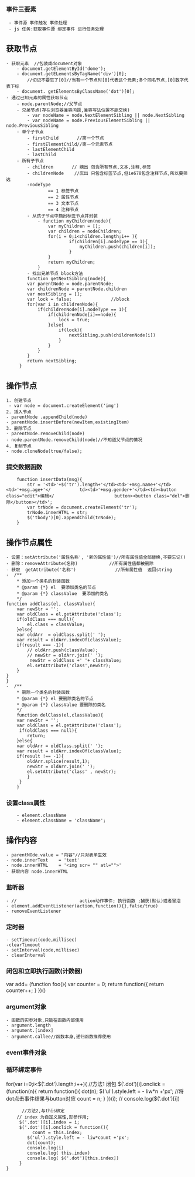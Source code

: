 ### 事件三要素
     - 事件源 事件触发 事件处理
     - js 任务:获取事件源 绑定事件 进行任务处理
## 获取节点
    - 获取元素  //包装成document对象    
        - document.getElementById('dome');
        - document.getELementsByTagName('div')[0];      
            //切记不要忘了[0]//当有一个节点时[0]代表这个元素;多个同名节点,[0]数字代表下标
        - document. getElementsByClassName('dot')[0];
    - 通过已知元素的属性获取节点
        - node.parentNode;//父节点
        - 兄弟节点(存在浏览器兼容问题,兼容写法位置不能交换)
            - var nodeName = node.NextElementSibling || node.NextSibling
            - var nodeName = node.PreviousElementSibling || node.PreviousSibling
        - 单个子节点
            - firstChild       //第一个节点
            - firstElementChild//第一个元素节点
            - lastElementChild
            - lastChild
        - 所有子节点
            - children       // 嫡出 包含所有节点,文本,注释,标签
            - childrenNode    //庶出 只包含标签节点,但ie678包含注释节点,所以要筛选
            -nodeType
                    == 1 标签节点
                    == 2 属性节点
                    == 3 文本节点
                    == 4 注释节点
            - 从孩子节点中摘出标签节点并封装
                - function myChildren(node){
                    var myChildren = [];
                    var children = nodeChildren;
                    for(i = 0;i<children.length;i++ ){
                            if(children[i].nodeType == 1){
                                myChildren.push(children[i]);
                            }
                    }
                    return myChildren;
                }
            - 找出兄弟节点 block方法
            function getNextSibling(node){        
            var parentNode = node.parentNode;
            var childrenNode = parentNode.children
            var nextSibling = [];
            var lock = false;               //block
            for(var i in childrenNode){
                if(childrenNode[i].nodeType == 1){
                    if(childrenNode[i]==node){
                        lock = true;
                    }else{
                        if(lock){
                            nextSibling.push(childrenNode[i])
                        }
                    }
                }
            }
            return nextSibling;
         }
## 操作节点
   
    1. 创建节点
     - var node = document.createElement('img')
    2. 插入节点
    - parentNode .appendChild(node) 
    - parentNode.insertBefore(newItem,existingItem)
    3. 删除节点
    - parentNode.removeChild(node)
    - node.parentNode.removeChild(node)//不知道父节点的情况
    4. 复制节点
    - node.cloneNode(true/false);
### 提交数据函数
        function insertData(msg){
            str = '<td>'+$('tr').length+'</td><td>'+msg.name+'</td><td>'+msg.age+'</           td><td>'+msg.gender+'</td><td><button class="edit">编辑</                       button><button class="del">删除</button></td>';
            var trNode = document.createElement('tr');
            trNode.innerHTML = str;
            $('tbody')[0].appendChild(trNode);
        }
## 操作节点属性

    - 设置：setAttribute('属性名称', '新的属性值')//所有属性值全部替换,不要忘记()
    - 删除：removeAttribute(名称)            //所有属性值都被删除
    - 获取  getAttribute('名称')               //所有属性值  返回string 
    -  /**
        * 添加一个类名的封装函数
        * @param {*} el  要添加类名的节点
        * @param {*} classValue  要添加的类名
        */
    function addClass(el, classValue){
        var newStr = '';
        var oldClass = el.getAttribute('class');
        if(oldClass === null){
            el.class = classValue;
        }else{
        var oldArr  = oldClass.split(' ');
        var result = oldArr.indexOf(classValue);
        if(result === -1){
            // oldArr.push(classValue);
            // newStr = oldArr.join(' ');
             newStr = oldClass +' '+ classValue;
            el.setAttribute('class',newStr);
        }        
    }
    }
    -  /**
        * 删除一个类名的封装函数
        * @param {*} el 要删除类名的节点
        * @param {*} classValue 要删除的类名
        */
        function delClass(el,classValue){
        var newStr = '';
        var oldClass = el.getAttribute('class');
         if(oldClass === null){
            return;
        }else{
        var oldArr = oldClass.split(' ');
        var result = oldArr.indexOf(classValue);
        if(result !== -1){
            oldArr.splice(result,1);
            newStr = oldArr.join(' ');
            el.setAttribute('class' , newStr);
            }      
         }
        }
### 设置class属性
        - element.className
        - element.className = 'className';

## 操作内容         
    - parentNOde.value = "内容"//只对表单生效
    - node.innerText    = 'text'
    - node.innerHTML    = '<img scr= "" atl="">'
    - 获取内容 node.innerHTML
### 监听器
    - //                        action动作事件; 执行函数 ;捕获(默认)或者冒泡
    - element.addEventListener(action,function(){},false/true)
    - removeEventListener
### 定时器
    - setTimeout(code,millisec)
    -clearTimeout
    - setInterval(code,millisec)
    - clearInterval
### 闭包和立即执行函数(计数器)
  var add=  (function foo(){
        var counter = 0;
        return function({
            return counter++;
        }
    })()
### argument对象
    - 函数的实参对象,只能在函数内部使用
    - argument.length
    - argument.[index]
    - argument.callee//函数本身,递归函数推荐使用
### event事件对象
### 循环绑定事件
for(var i=0;i<$('.dot').length;i++){
    //方法1 闭包
         $('.dot')[i].onclick = (function(n){
             return function(){
         dot(n);
        $('ul').style.left = - liw*n +'px';
            //将dot点击事件结果与button对应
         count = n;
            }
         })(i);
        // console.log($('.dot')[i])

          //方法2,与this绑定      
        // index 为自定义属性,形参作用;
         $('.dot')[i].index = i;
         $('.dot')[i].onclick = function(){
              count = this.index;
            $('ul').style.left = - liw*count +'px';          
            dot(count);
            console.log(i)
            console.log( this.index)
            console.log( $('.dot')[this.index])
         }
    }